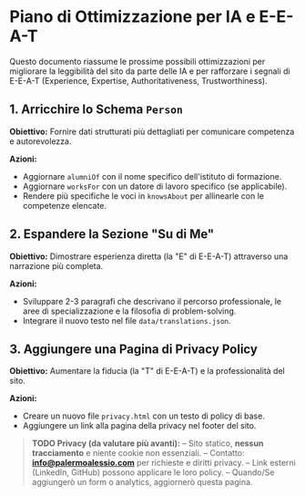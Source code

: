 # Piano di Ottimizzazione per IA e E-E-A-T

Questo documento riassume le prossime possibili ottimizzazioni per migliorare la leggibilità del sito da parte delle IA e per rafforzare i segnali di E-E-A-T (Experience, Expertise, Authoritativeness, Trustworthiness).

## 1. Arricchire lo Schema `Person`

**Obiettivo:** Fornire dati strutturati più dettagliati per comunicare competenza e autorevolezza.

**Azioni:**
- Aggiornare `alumniOf` con il nome specifico dell'istituto di formazione.
- Aggiornare `worksFor` con un datore di lavoro specifico (se applicabile).
- Rendere più specifiche le voci in `knowsAbout` per allinearle con le competenze elencate.

## 2. Espandere la Sezione "Su di Me"

**Obiettivo:** Dimostrare esperienza diretta (la "E" di E-E-A-T) attraverso una narrazione più completa.

**Azioni:**
- Sviluppare 2-3 paragrafi che descrivano il percorso professionale, le aree di specializzazione e la filosofia di problem-solving.
- Integrare il nuovo testo nel file `data/translations.json`.

## 3. Aggiungere una Pagina di Privacy Policy

**Obiettivo:** Aumentare la fiducia (la "T" di E-E-A-T) e la professionalità del sito.

**Azioni:**
- Creare un nuovo file `privacy.html` con un testo di policy di base.
- Aggiungere un link alla pagina della privacy nel footer del sito.

> **TODO Privacy (da valutare più avanti):**
> – Sito statico, **nessun tracciamento** e niente cookie non essenziali.
> – Contatto: **[info@palermoalessio.com](mailto:info@palermoalessio.com)** per richieste e diritti privacy.
> – Link esterni (LinkedIn, GitHub) possono applicare le loro policy.
> – Quando/Se aggiungerò un form o analytics, aggiornerò questa pagina.